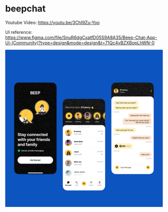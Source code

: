 # beepchat
Youtube Video: https://youtu.be/3ChI9Zu-Yoo

UI reference: https://www.figma.com/file/SnuR6dgCxatfD05S9A8A35/Beep-Chat-App-Ui-(Community)?type=design&mode=design&t=71Qc4yBZXBopLhWN-0

![Output](https://github.com/Shubham-Narkhede/beepchat/blob/main/4.jpg)

